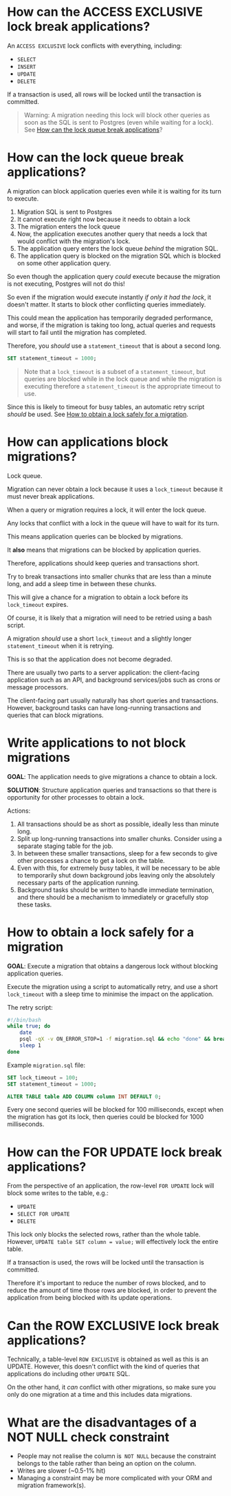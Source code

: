 # How can the ACCESS EXCLUSIVE lock break applications?

An `ACCESS EXCLUSIVE` lock conflicts with everything, including:

- `SELECT`
- `INSERT`
- `UPDATE`
- `DELETE`

If a transaction is used, all rows will be locked until the transaction is committed.

> Warning: A migration needing this lock will block other queries as soon as the SQL is sent to Postgres (even while waiting for a lock). See [How can the lock queue break applications](#how-can-the-lock-queue-break-applications)?

# How can the lock queue break applications?

A migration can block application queries even while it is waiting for its turn to execute.

1. Migration SQL is sent to Postgres
1. It cannot execute right now because it needs to obtain a lock
1. The migration enters the lock queue
1. Now, the application executes another query that needs a lock that would conflict with the migration's lock.
1. The application query enters the lock queue _behind_ the migration SQL.
1. The application query is blocked on the migration SQL which is blocked on some other application query.

So even though the application query _could_ execute because the migration is not executing, Postgres will not do this!

So even if the migration would execute instantly _if only it had the lock_, it doesn't matter. It starts to block other conflicting queries immediately.

This could mean the application has temporarily degraded performance, and worse, if the migration is taking too long, actual queries and requests will start to fail until the migration has completed.

Therefore, you _should_ use a `statement_timeout` that is about a second long.

```sql
SET statement_timeout = 1000;
```

> Note that a `lock_timeout` is a subset of a `statement_timeout`, but queries are blocked while in the lock queue and while the migration is executing therefore a `statement_timeout` is the appropriate timeout to use.

Since this is likely to timeout for busy tables, an automatic retry script _should_ be used. See [How to obtain a lock safely for a migration](#how-can-the-lock-queue-break-applications).

# How can applications block migrations?

Lock queue.

Migration can never obtain a lock because it uses a `lock_timeout` because it must never break applications.

When a query or migration requires a lock, it will enter the lock queue.

Any locks that conflict with a lock in the queue will have to wait for its turn.

This means application queries can be blocked by migrations.

It **also** means that migrations can be blocked by application queries.

Therefore, applications should keep queries and transactions short.

Try to break transactions into smaller chunks that are less than a minute long, and add a sleep time in between these chunks.

This will give a chance for a migration to obtain a lock before its `lock_timeout` expires.

Of course, it is likely that a migration will need to be retried using a bash script.

A migration _should_ use a short `lock_timeout` and a slightly longer `statement_timeout` when it is retrying.

This is so that the application does not become degraded.

There are usually two parts to a server application: the client-facing application such as an API, and background services/jobs such as crons or message processors.

The client-facing part usually naturally has short queries and transactions. However, background tasks can have long-running transactions and queries that can block migrations.

# Write applications to not block migrations

**GOAL**: The application needs to give migrations a chance to obtain a lock.

**SOLUTION**: Structure application queries and transactions so that there is opportunity for other processes to obtain a lock.

Actions:

1. All transactions should be as short as possible, ideally less than minute long.
1. Split up long-running transactions into smaller chunks. Consider using a separate staging table for the job.
1. In between these smaller transactions, sleep for a few seconds to give other processes a chance to get a lock on the table.
1. Even with this, for extremely busy tables, it will be necessary to be able to temporarily shut down background jobs leaving only the absolutely necessary parts of the application running.
1. Background tasks should be written to handle immediate termination, and there should be a mechanism to immediately or gracefully stop these tasks.

# How to obtain a lock safely for a migration

**GOAL**: Execute a migration that obtains a dangerous lock without blocking application queries.

Execute the migration using a script to automatically retry, and use a short `lock_timeout` with a sleep time to minimise the impact on the application.

The retry script:

```bash
#!/bin/bash
while true; do
    date
    psql -qX -v ON_ERROR_STOP=1 -f migration.sql && echo "done" && break
    sleep 1
done
```

Example `migration.sql` file:

```sql
SET lock_timeout = 100;
SET statement_timeout = 1000;

ALTER TABLE table ADD COLUMN column INT DEFAULT 0;
```

Every one second queries will be blocked for 100 milliseconds, except when the migration has got its lock, then queries could be blocked for 1000 milliseconds.

# How can the FOR UPDATE lock break applications?

From the perspective of an application, the row-level `FOR UPDATE` lock will block some writes to the table, e.g.:

- `UPDATE`
- `SELECT FOR UPDATE`
- `DELETE`

This lock only blocks the selected rows, rather than the whole table. However, `UPDATE table SET column = value;` will effectively lock the entire table.

If a transaction is used, the rows will be locked until the transaction is committed.

Therefore it's important to reduce the number of rows blocked, and to reduce the amount of time those rows are blocked, in order to prevent the application from being blocked with its update operations.

# Can the ROW EXCLUSIVE lock break applications?

Technically, a table-level `ROW EXCLUSIVE` is obtained as well as this is an UPDATE. However, this doesn't conflict with the kind of queries that applications do including other `UPDATE` SQL.

On the other hand, it _can_ conflict with other migrations, so make sure you only do one migration at a time and this includes data migrations.

# What are the disadvantages of a NOT NULL check constraint

- People may not realise the column is` NOT NULL` because the constraint belongs to the table rather than being an option on the column.
- Writes are slower (~0.5-1% hit)
- Managing a constraint may be more complicated with your ORM and migration framework(s).
